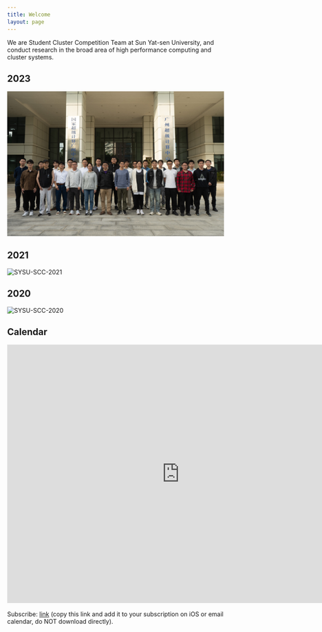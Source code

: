 ```yaml
---
title: Welcome
layout: page
---
```


We are Student Cluster Competition Team at Sun Yat-sen University, and conduct research in the broad area of high performance computing and cluster systems.

## 2023

![SYSU-SCC-2023](./assets/image/2023-12.jpg)

## 2021

![SYSU-SCC-2021](https://i.loli.net/2021/11/14/BqSHTNo5VhRbvmr.jpg)

## 2020

![SYSU-SCC-2020](./assets/image/2022/06/02/0.jpeg)

## Calendar

<iframe src="https://calendar.google.com/calendar/embed?height=600&wkst=1&bgcolor=%23ffffff&ctz=Asia%2FShanghai&showPrint=0&src=YThqZGQ1bTc1OGdnZTV2ZnFzcGVvMGVpMDhAZ3JvdXAuY2FsZW5kYXIuZ29vZ2xlLmNvbQ&color=%23F4511E&hl=en" style="border-width:0" width="800" height="600" frameborder="0" scrolling="no"></iframe>

Subscribe: [link](https://calendar.google.com/calendar/ical/a8jdd5m758gge5vfqspeo0ei08%40group.calendar.google.com/public/basic.ics) (copy this link and add it to your subscription on iOS or email calendar, do NOT download directly).

